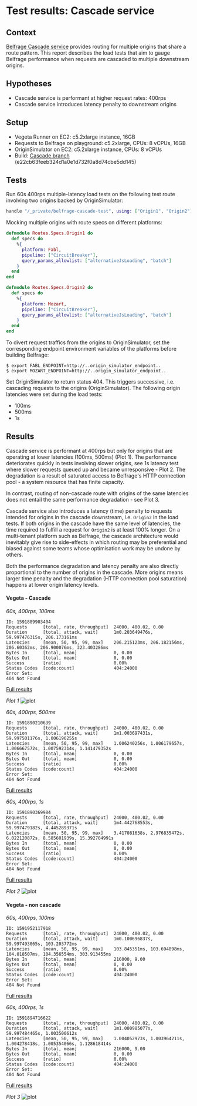 # Test results: Cascade service

## Context
[Belfrage Cascade service](https://paper.dropbox.com/doc/RFC-Fetching-from-multiple-origins-in-Belfrage--A1smYy64nIKHazG~4du2p0RGAg-73EMI4UwT9rMW5hVUpRuc) provides routing for multiple origins that share a route pattern. This report describes the load tests that aim to gauge Belfrage performance when requests are cascaded to multiple downstream origins.

## Hypotheses

- Cascade service is performant at higher request rates: 400rps
- Cascade service introduces latency penalty to downstream origins

## Setup

- Vegeta Runner on EC2: c5.2xlarge instance, 16GB
- Requests to Belfrage on playground: c5.2xlarge, CPUs: 8 vCPUs, 16GB
- OriginSimulator on EC2: c5.2xlarge instance, CPUs: 8 vCPUs
- Build: [Cascade branch](https://github.com/bbc/belfrage/tree/cascade) (e22cb63feeb324d1a0e1d732f0a8d74cbe5dd145) 

## Tests

Run 60s 400rps multiple-latency load tests on the following test route involving two origins backed by OriginSimulator:

```ex
handle "/_private/belfrage-cascade-test", using: ["Origin1", "Origin2"], only_on: "test", examples: ["/_private/belfrage-cascade-test"]
```

Mocking multiple origins with route specs on different platforms:

```ex
defmodule Routes.Specs.Origin1 do
  def specs do
    %{
      platform: Fabl,
      pipeline: ["CircuitBreaker"],
      query_params_allowlist: ["alternativeJsLoading", "batch"]
    }
  end
end
```

```ex
defmodule Routes.Specs.Origin2 do
  def specs do
    %{
      platform: Mozart,
      pipeline: ["CircuitBreaker"],
      query_params_allowlist: ["alternativeJsLoading", "batch"]
    }
  end
end
```

To divert request traffics from the origins to OriginSimulator, set the corresponding endpoint environment variables of the platforms before building Belfrage:

```
$ export FABL_ENDPOINT=http://..origin_simulator_endpoint..
$ export MOZART_ENDPOINT=http://..origin_simulator_endpoint..
```

Set OriginSimulator to return status 404. This triggers successive, i.e. cascading requests to the origins (OriginSimulator). The following origin latencies were set during the load tests:

- 100ms
- 500ms
- 1s

## Results

Cascade service is performant at 400rps but only for origins that are operating at lower latencies (100ms, 500ms) (Plot 1). The performance deteriorates quickly in tests involving slower origins, see 1s latency test where slower requests queued up and became unresponsive - Plot 2. The degradation is a result of saturated access to Belfrage's HTTP connection pool - a system resource that has finite capacity.

In contrast, routing of non-cascade route with origins of the same latencies does not entail the same performance degradation - see Plot 3.

Cascade service also introduces a latency (time) penalty to requests intended for origins in the cascade downstream, i.e. `Origin2` in the load tests. If both origins in the cascade have the same level of latencies, the time required to fulfill a request for `Origin2` is at least 100% longer. On a multi-tenant platform such as Belfrage, the cascade architecture would inevitably give rise to side-effects in which routing may be preferential and biased against some teams whose optimisation work may be undone by others.

Both the performance degradation and latency penalty are also directly proportional to the number of origins in the cascade. More origins means larger time penalty and the degradation (HTTP connection pool saturation) happens at lower origin latency levels.

#### Vegeta - Cascade

*60s, 400rps, 100ms*

```
ID: 1591889903404
Requests      [total, rate, throughput]  24000, 400.02, 0.00
Duration      [total, attack, wait]      1m0.203649476s, 59.997476315s, 206.173161ms
Latencies     [mean, 50, 95, 99, max]    206.215123ms, 206.182156ms, 206.60362ms, 206.900076ms, 323.403286ms
Bytes In      [total, mean]              0, 0.00
Bytes Out     [total, mean]              0, 0.00
Success       [ratio]                    0.00%
Status Codes  [code:count]               404:24000
Error Set:
404 Not Found
```

[Full results](https://broxy.tools.bbc.co.uk/belfrage-loadtest-results/vegeta-60s-400rps-1591889903404)

*Plot 1*
![plot](img/2020-06-15-cascade/60s_400rps_100ms_latency.png)

*60s, 400rps, 500ms*

```
ID: 1591890210639
Requests      [total, rate, throughput]  24000, 400.02, 0.00
Duration      [total, attack, wait]      1m1.003697431s, 59.997501176s, 1.006196255s
Latencies     [mean, 50, 95, 99, max]    1.006240256s, 1.006179657s, 1.006667572s, 1.007592314s, 1.141479352s
Bytes In      [total, mean]              0, 0.00
Bytes Out     [total, mean]              0, 0.00
Success       [ratio]                    0.00%
Status Codes  [code:count]               404:24000
Error Set:
404 Not Found
```

[Full results](https://broxy.tools.bbc.co.uk/belfrage-loadtest-results/vegeta-60s-400rps-1591890210639)

*60s, 400rps, 1s*

```
ID: 1591890369984
Requests      [total, rate, throughput]  24000, 400.02, 0.00
Duration      [total, attack, wait]      1m4.442768553s, 59.997479182s, 4.445289371s
Latencies     [mean, 50, 95, 99, max]    3.417081638s, 2.976835472s, 6.022120872s, 8.585601939s, 15.392704991s
Bytes In      [total, mean]              0, 0.00
Bytes Out     [total, mean]              0, 0.00
Success       [ratio]                    0.00%
Status Codes  [code:count]               404:24000
Error Set:
404 Not Found
```

[Full results](https://broxy.tools.bbc.co.uk/belfrage-loadtest-results/vegeta-60s-400rps-1591890369984)

*Plot 2*
![plot](img/2020-06-15-cascade/60s_400rps_1s_latency.png)

#### Vegeta - non cascade

*60s, 400rps, 100ms*
```
ID: 1591952117918
Requests      [total, rate, throughput]  24000, 400.02, 0.00
Duration      [total, attack, wait]      1m0.100696837s, 59.997493065s, 103.203772ms
Latencies     [mean, 50, 95, 99, max]    103.845351ms, 103.694898ms, 104.018507ms, 104.356554ms, 303.913455ms
Bytes In      [total, mean]              216000, 9.00
Bytes Out     [total, mean]              0, 0.00
Success       [ratio]                    0.00%
Status Codes  [code:count]               404:24000
Error Set:
404 Not Found
```

[Full results](https://broxy.tools.bbc.co.uk/belfrage-loadtest-results/vegeta-60s-400rps-1591952117918)

*60s, 400rps, 1s*
```
ID: 1591894716622
Requests      [total, rate, throughput]  24000, 400.02, 0.00
Duration      [total, attack, wait]      1m1.000985077s, 59.997484465s, 1.003500612s
Latencies     [mean, 50, 95, 99, max]    1.004052973s, 1.003964211s, 1.004278418s, 1.005354066s, 1.128618414s
Bytes In      [total, mean]              216000, 9.00
Bytes Out     [total, mean]              0, 0.00
Success       [ratio]                    0.00%
Status Codes  [code:count]               404:24000
Error Set:
404 Not Found
```

[Full results](https://broxy.tools.bbc.co.uk/belfrage-loadtest-results/vegeta-60s-400rps-1591894716622)

*Plot 3*
![plot](img/2020-06-15-cascade/60s_400rps_1s_latency_non_cascade.png)
